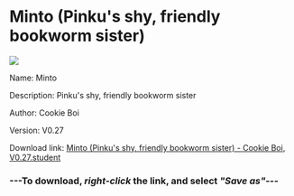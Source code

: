 # Minto (Pinku's shy, friendly bookworm sister)

<img src = "https://raw.githubusercontent.com/Arbiter1223/Koukou-Gurashi-Custom-Students/master/Students/Files/Minto%20(Pinku's%20shy%2C%20friendly%20bookworm%20sister).png">

Name: Minto

Description: Pinku's shy, friendly bookworm sister

Author: Cookie Boi

Version: V0.27

Download link: <a href="https://raw.githubusercontent.com/Arbiter1223/Koukou-Gurashi-Custom-Students/master/Students/Files/Minto%20(Pinku's%20shy%2C%20friendly%20bookworm%20sister)%20-%20Cookie%20Boi%2C%20V0.27.student">Minto (Pinku's shy, friendly bookworm sister) - Cookie Boi, V0.27.student</a>

### ---**To download, _right-click_ the link, and select _"Save as"_**---

